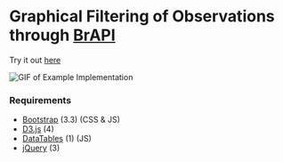 # Graphical Filtering of Observations through [BrAPI](https://github.com/plantbreeding/API)
Try it out [here](https://solgenomics.github.io/BrAPI-Graphical-Filtering/)

![GIF of Example Implementation](readme_assets/example.gif)

### Requirements
- [Bootstrap](https://github.com/twbs/bootstrap) (3.3) (CSS & JS)
- [D3.js](https://github.com/d3/d3) (4)
- [DataTables](https://github.com/DataTables/DataTables) (1) (JS)
- [jQuery](https://github.com/jquery/jquery) (3)
